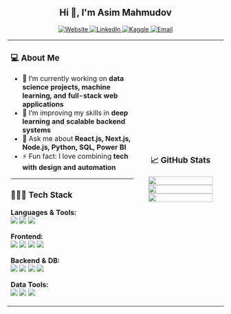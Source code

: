 <h2 align="center">Hi 👋, I'm Asim Mahmudov</h2>
<p align="center">
  <a href="https://www.asimmahmudov.tech" target="_blank">
    <img src="https://img.shields.io/badge/Website-000000?style=for-the-badge" alt="Website" />
  </a>
  <a href="https://www.linkedin.com/in/asimmahmudov" target="_blank">
    <img src="https://img.shields.io/badge/LinkedIn-0A66C2?style=for-the-badge" alt="LinkedIn" />
  </a>
  <a href="https://www.kaggle.com/asimmahmudov" target="_blank">
    <img src="https://img.shields.io/badge/Kaggle-20BEFF?style=for-the-badge" alt="Kaggle" />
  </a>
  <a href="mailto:asimmahmudov18@gmail.com">
    <img src="https://img.shields.io/badge/Gmail-D14836?style=for-the-badge" alt="Email" />
  </a>
</p>



<table>
  <tr>
    <td width="60%">

### 💻 About Me

- 🔭 I’m currently working on **data science projects, machine learning, and full-stack web applications**
- 🌱 I’m improving my skills in **deep learning and scalable backend systems**
- 💬 Ask me about **React.js, Next.js, Node.js, Python, SQL, Power BI**
- ⚡ Fun fact: I love combining **tech with design and automation**

---

### 👨🏻‍💻 Tech Stack

**Languages & Tools:**  
<img src="https://img.shields.io/badge/JavaScript-000?logo=javascript&style=flat-square" />
<img src="https://img.shields.io/badge/Python-000?logo=python&style=flat-square" />
<img src="https://img.shields.io/badge/SQL-000?logo=postgresql&style=flat-square" />

**Frontend:**  
<img src="https://img.shields.io/badge/HTML5-000?logo=html5&style=flat-square" />
<img src="https://img.shields.io/badge/CSS3-000?logo=css3&style=flat-square" />
<img src="https://img.shields.io/badge/React-000?logo=react&style=flat-square" />
<img src="https://img.shields.io/badge/Next.js-000?logo=next.js&style=flat-square" />

**Backend & DB:**  
<img src="https://img.shields.io/badge/Node.js-000?logo=node.js&style=flat-square" />
<img src="https://img.shields.io/badge/Express.js-000?logo=express&style=flat-square" />
<img src="https://img.shields.io/badge/MongoDB-000?logo=mongodb&style=flat-square" />
<img src="https://img.shields.io/badge/PostgreSQL-000?logo=postgresql&style=flat-square" />

**Data Tools:**  
<img src="https://img.shields.io/badge/Pandas-000?logo=pandas&style=flat-square" />
<img src="https://img.shields.io/badge/Numpy-000?logo=numpy&style=flat-square" />
<img src="https://img.shields.io/badge/Power%20BI-000?logo=powerbi&style=flat-square" />

</td>
<td width="40%" align="center">

### 📈 GitHub Stats

<img src="https://github-readme-stats.vercel.app/api?username=asimmahmudov&show_icons=true&theme=github_dark" width="90%" />

<br/>

<img src="https://github-readme-streak-stats.herokuapp.com/?user=asimmahmudov&theme=dark" width="90%" />

<br/>

<img src="https://github-readme-stats.vercel.app/api/top-langs/?username=asimmahmudov&layout=compact&theme=github_dark" width="90%"/>

</td>
</tr>
</table>
